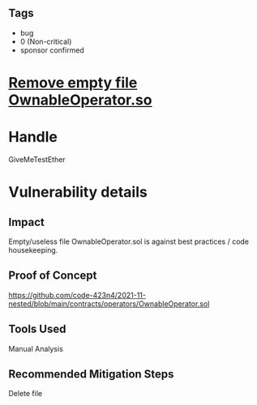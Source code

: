## Tags

- bug
- 0 (Non-critical)
- sponsor confirmed

# [Remove empty file OwnableOperator.so](https://github.com/code-423n4/2021-11-nested-findings/issues/47) 

# Handle

GiveMeTestEther


# Vulnerability details

## Impact
Empty/useless file OwnableOperator.sol is against best practices / code housekeeping.

## Proof of Concept
https://github.com/code-423n4/2021-11-nested/blob/main/contracts/operators/OwnableOperator.sol

## Tools Used
Manual Analysis

## Recommended Mitigation Steps
Delete file

